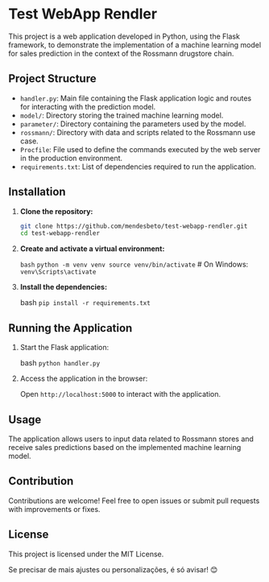 # Test WebApp Rendler

This project is a web application developed in Python, using the Flask framework, to demonstrate the implementation of a machine learning model for sales prediction in the context of the Rossmann drugstore chain.

## Project Structure

- `handler.py`: Main file containing the Flask application logic and routes for interacting with the prediction model.
- `model/`: Directory storing the trained machine learning model.
- `parameter/`: Directory containing the parameters used by the model.
- `rossmann/`: Directory with data and scripts related to the Rossmann use case.
- `Procfile`: File used to define the commands executed by the web server in the production environment.
- `requirements.txt`: List of dependencies required to run the application.

## Installation

1. **Clone the repository:**

   ```bash
   git clone https://github.com/mendesbeto/test-webapp-rendler.git
   cd test-webapp-rendler
2. **Create and activate a virtual environment:**

   `bash`
      `python -m venv venv
       source venv/bin/activate`  # On Windows: `venv\Scripts\activate`
    
3. **Install the dependencies:**

   bash
   `pip install -r requirements.txt`
   
## Running the Application
   1. Start the Flask application:

      bash
      `python handler.py`
      
   3. Access the application in the browser:

      Open `http://localhost:5000` to interact with the application.

## Usage
   The application allows users to input data related to Rossmann stores and receive sales predictions based on the implemented machine learning model.

## Contribution
   Contributions are welcome! Feel free to open issues or submit pull requests with improvements or fixes.

## License
   This project is licensed under the MIT License.

Se precisar de mais ajustes ou personalizações, é só avisar! 😊


